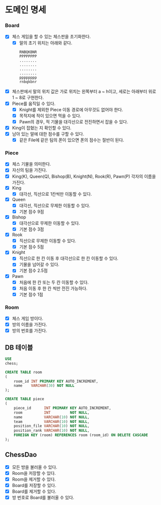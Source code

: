 # 도메인 명세

### Board

- [x] 체스 게임을 할 수 있는 체스판을 초기화한다.
    - [x] 말의 초기 위치는 아래와 같다.
        ```
        RNBQKBNR
        PPPPPPPP
        ........
        ........
        ........
        ........
        pppppppp
        rnbqkbnr
        ```
- [x] 체스판에서 말의 위치 값은 가로 위치는 왼쪽부터 a ~ h이고, 세로는 아래부터 위로 1 ~ 8로 구현한다.
- [x] Piece를 움직일 수 있다.
    - [x] Knight를 제외한 Piece 이동 경로에 아무것도 없어야 한다.
    - [x] 목적지에 적이 있으면 먹을 수 있다.
    - [x] Pawn의 경우, 적 기물을 대각선으로 전진하면서 잡을 수 있다.
- [x] King이 잡혔는 지 확인할 수 있다.
- [x] 남아 있는 말에 대한 점수를 구할 수 있다.
    - [x] 같은 File에 같은 팀의 폰이 있으면 폰의 점수는 절반이 된다.

### Piece

- [x] 체스 기물을 의미한다.
- [x] 자신의 팀을 가진다.
- [x] King(K), Queen(Q), Bishop(B), Knight(N), Rook(R), Pawn(P) 각자의 이름을 가진다.
- [x] King
    - [x] 대각선, 직선으로 1칸씩만 이동할 수 있다.
- [x] Queen
    - [x] 대각선, 직선으로 무제한 이동할 수 있다.
    - [x] 기본 점수 9점
- [x] Bishop
    - [x] 대각선으로 무제한 이동할 수 있다.
    - [x] 기본 점수 3점
- [x] Rook
    - [x] 직선으로 무제한 이동할 수 있다.
    - [x] 기본 점수 5점
- [x] Knight
    - [x] 직선으로 한 칸 이동 후 대각선으로 한 칸 이동할 수 있다.
    - [x] 기물을 넘어갈 수 있다.
    - [x] 기본 점수 2.5점
- [x] Pawn
    - [x] 처음에 한 칸 또는 두 칸 이동할 수 있다.
    - [x] 처음 이동 후 한 칸 씩만 전진 가능하다.
    - [x] 기본 점수 1점

### Room

- [x] 체스 게임 방이다.
- [x] 방의 이름을 가진다.
- [x] 방의 번호를 가진다.

## DB 테이블

```sql
USE
chess;

CREATE TABLE room
(
    room_id INT PRIMARY KEY AUTO_INCREMENT,
    name    VARCHAR(30) NOT NULL
);

CREATE TABLE piece
(
    piece_id      INT PRIMARY KEY AUTO_INCREMENT,
    room          INT         NOT NULL,
    name          VARCHAR(10) NOT NULL,
    team          VARCHAR(10) NOT NULL,
    position_file VARCHAR(10) NOT NULL,
    position_rank VARCHAR(10) NOT NULL,
    FOREIGN KEY (room) REFERENCES room (room_id) ON DELETE CASCADE
);
```

## ChessDao

- [x] 모든 방을 불러올 수 있다.
- [x] Room을 저장할 수 있다.
- [x] Room을 제거할 수 있다.
- [x] Board를 저장할 수 있다.
- [x] Board를 제거할 수 있다.
- [x] 방 번호로 Board를 불러올 수 있다.
